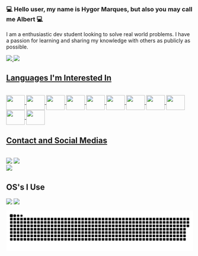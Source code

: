 ### 💻 Hello user, my name is Hygor Marques, but also you may call me Albert 💻

I am a enthusiastic dev student looking to solve real world problems. I have a passion for learning and sharing my knowledge with others as publicly as possible. 

<a href='https://www.linkedin.com/feed/?trk=guest_homepage-basic_nav-header-signin'><a>

<div>
  <a href="https://github.com/Hygor0206/">
  <img height="150em" src="https://github-readme-stats.vercel.app/api?username=Hygor0206&show_icons=true&theme=tokyonight&include_all_commits=true&count_private=true"/>
  <img height="150em" src="https://github-readme-stats.vercel.app/api/top-langs/?username=Hygor0206&layout=compact&langs_count=7&theme=tokyonight"/>
</div>

<h2>Languages I'm Interested In</h2>
<div style="display: inline_block"><br>
  <img align="center" height="40" width="50" src="https://cdn.jsdelivr.net/gh/devicons/devicon/icons/javascript/javascript-original.svg" />
  <img align="center" height="40" width="50" src="https://cdn.jsdelivr.net/gh/devicons/devicon/icons/typescript/typescript-original.svg" />
  <img align="center" height="40" width="50" src="https://cdn.jsdelivr.net/gh/devicons/devicon/icons/react/react-original.svg" />
  <img align="center" height="40" width="50" src="https://cdn.jsdelivr.net/gh/devicons/devicon/icons/nodejs/nodejs-original.svg" />
  <img align="center" height="40" width="50" src="https://cdn.jsdelivr.net/gh/devicons/devicon/icons/html5/html5-original.svg" />
  <img align="center" height="40" width="50" src="https://cdn.jsdelivr.net/gh/devicons/devicon/icons/css3/css3-original.svg" />
  <img align="center" height="40" width="50" src="https://cdn.jsdelivr.net/gh/devicons/devicon/icons/python/python-original.svg" />
  <img align="center" height="40" width="50" src="https://cdn.jsdelivr.net/gh/devicons/devicon/icons/c/c-original.svg" />
  <img align="center" height="40" width="50" src="https://cdn.jsdelivr.net/gh/devicons/devicon/icons/cplusplus/cplusplus-original.svg" />
  <img align="center" height="40" width="50" src="https://cdn.jsdelivr.net/gh/devicons/devicon/icons/ruby/ruby-plain.svg" />
  <img align="center" height="40" width="50" src="https://cdn.jsdelivr.net/gh/devicons/devicon/icons/java/java-plain.svg" />
</div>
<h2>Contact and Social Medias</h2>
<br>
<div> 
  <a href="mailto:hygor.marques@protonmail.com"><img src="https://img.shields.io/badge/-Proton-%23333?style=for-the-badge&logo=gmail&logoColor=white" target="_blank"></a>
  <a href="https://www.linkedin.com/in/hygor-marques-1747b21a3/" target="_blank"><img src="https://img.shields.io/badge/-LinkedIn-%230077B5?style=for-the-badge&logo=linkedin&logoColor=white" target="_blank"></a><br>
  <a href="https://www.reddit.com/user/Hygor0206"><img src="https://img.shields.io/badge/Reddit-FF4500?style=for-the-badge&logo=reddit&logoColor=white"></a>
  <h2>OS's I Use</h2>
  <img src="https://img.shields.io/badge/Arch_Linux-1793D1?style=for-the-badge&logo=arch-linux&logoColor=white">
  <img src="https://img.shields.io/badge/Windows-0078D6?style=for-the-badge&logo=windows&logoColor=white">
  
  ![Snake animation](https://github.com/Hygor0206/Hygor0206/blob/output/github-contribution-grid-snake.svg)
</div>

  
